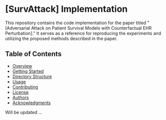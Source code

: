 # [SurvAttack] Implementation

This repository contains the code implementation for the paper titled "[Adversarial Attack on Patient Survival Models with Counterfactual EHR Perturbation]." It serves as a reference for reproducing the experiments and utilizing the proposed methods described in the paper.


## Table of Contents

- [Overview](#overview)
- [Getting Started](#getting-started)
- [Directory Structure](#directory-structure)
- [Usage](#usage)
- [Contributing](#contributing)
- [License](#license)
- [Authors](#authors)
- [Acknowledgments](#acknowledgments)


Will be updated ... 
